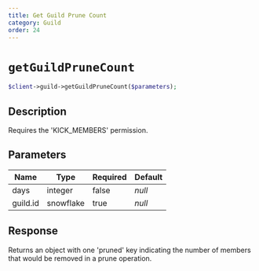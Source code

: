 ```yaml
---
title: Get Guild Prune Count
category: Guild
order: 24
---
```


# `getGuildPruneCount`

```php
$client->guild->getGuildPruneCount($parameters);
```

## Description

Requires the &#039;KICK_MEMBERS&#039; permission.

## Parameters


Name | Type | Required | Default
--- | --- | --- | ---
days | integer | false | *null*
guild.id | snowflake | true | *null*

## Response

Returns an object with one &#039;pruned&#039; key indicating the number of members that would be removed in a prune operation.


